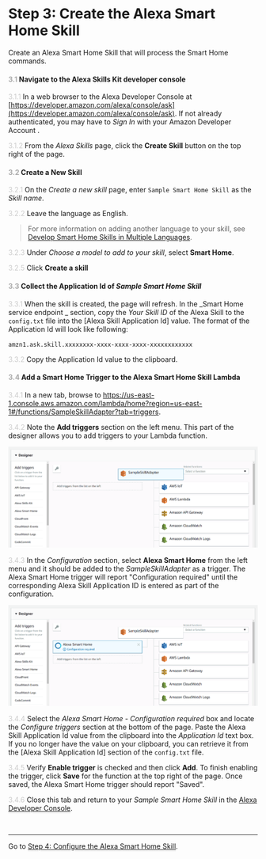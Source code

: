 # Step 3: Create the Alexa Smart Home Skill
Create an Alexa Smart Home Skill that will process the Smart Home commands.

#### <span style="color:#aaa">3.1</span> Navigate to the Alexa Skills Kit developer console

<span style="color:#ccc">3.1.1</span> In a web browser to the Alexa Developer Console at [https://developer.amazon.com/alexa/console/ask](https://developer.amazon.com/alexa/console/ask). If not already authenticated, you may have to _Sign In_ with your Amazon Developer Account .

<span style="color:#ccc">3.1.2</span> From the _Alexa Skills_ page, click the **Create Skill** button on the top right of the page.

#### <span style="color:#aaa">3.2</span> Create a New Skill

<span style="color:#ccc">3.2.1</span> On the _Create a new skill_ page, enter `Sample Smart Home Skill` as the _Skill name_.

<span style="color:#ccc">3.2.2</span> Leave the language as English.

> For more information on adding another language to your skill, see [Develop Smart Home Skills in Multiple Languages](https://developer.amazon.com/docs/smarthome/develop-smart-home-skills-in-multiple-languages.html).


<span style="color:#ccc">3.2.3</span> Under _Choose a model to add to your skill_, select **Smart Home**.

<span style="color:#ccc">3.2.5</span> Click **Create a skill**

#### <span style="color:#aaa">3.3</span> Collect the Application Id of _Sample Smart Home Skill_

<span style="color:#ccc">3.3.1</span> When the skill is created, the page will refresh. In the _Smart Home service endpoint
_ section, copy the _Your Skill ID_ of the Alexa Skill to the `config.txt` file into the [Alexa Skill Application Id] value. The format of the Application Id will look like following:

```
amzn1.ask.skill.xxxxxxxx-xxxx-xxxx-xxxx-xxxxxxxxxxxx
```

<span style="color:#ccc">3.3.2</span> Copy the Application Id value to the clipboard.

#### <span style="color:#aaa">3.4</span> Add a Smart Home Trigger to the Alexa Smart Home Skill Lambda

<span style="color:#ccc">3.4.1</span> In a new tab, browse to https://us-east-1.console.aws.amazon.com/lambda/home?region=us-east-1#/functions/SampleSkillAdapter?tab=triggers.

<span style="color:#ccc">3.4.2</span> Note the **Add triggers** section on the left menu. This part of the designer allows you to add triggers to your Lambda function.

![Trigger Dialog Example](img/3.4.3-lambda-trigger.png "Trigger Dialog Example")

<span style="color:#ccc">3.4.3</span> In the _Configuration_ section, select **Alexa Smart Home** from the left menu and it should be added to the _SampleSkillAdapter_ as a trigger. The Alexa Smart Home trigger will report "Configuration required" until the corresponding Alexa Skill Application ID is entered as part of the configuration.

![Trigger Dialog Example - Smart Home](img/3.4.4-lambda-trigger-smart-home.png "Smart Home Trigger Dialog Example")

<span style="color:#ccc">3.4.4</span> Select the _Alexa Smart Home - Configuration required_ box and locate the _Configure triggers_ section at the bottom of the page. Paste the Alexa Skill Application Id value from the clipboard into the _Application Id_ text box. If you no longer have the value on your clipboard, you can retrieve it from the [Alexa Skill Application Id] section of the `config.txt` file.

<span style="color:#ccc">3.4.5</span> Verify **Enable trigger** is checked and then click **Add**. To finish enabling the trigger, click **Save** for the function at the top right of the page. Once saved, the Alexa Smart Home trigger should report "Saved".

<span style="color:#ccc">3.4.6</span> Close this tab and return to your _Sample Smart Home Skill_ in the [Alexa Developer Console](https://developer.amazon.com/alexa/console/ask).

<br>

____
Go to [Step 4: Configure the Alexa Smart Home Skill](004-setup-configure-skill-smarthome.md).
